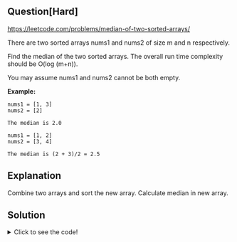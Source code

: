 ## Question[Hard]
https://leetcode.com/problems/median-of-two-sorted-arrays/

There are two sorted arrays nums1 and nums2 of size m and n respectively.

Find the median of the two sorted arrays. The overall run time complexity should be O(log (m+n)).

You may assume nums1 and nums2 cannot be both empty.

**Example:**
```
nums1 = [1, 3]
nums2 = [2]

The median is 2.0
```
```
nums1 = [1, 2]
nums2 = [3, 4]

The median is (2 + 3)/2 = 2.5
```

## Explanation

Combine two arrays and sort the new array. Calculate median in new array.

## Solution
<details>
  <summary>Click to see the code!</summary>
  
```javascript
/**
 * @param {number[]} nums1
 * @param {number[]} nums2
 * @return {number}
 */
var findMedianSortedArrays = function(nums1, nums2) {
    const nums = [...nums1, ...nums2].sort((a, b) => a-b);
    const len = nums.length;
    const result = len % 2 ? nums[Math.floor(len/2)] : (nums[(len / 2)] + nums[len / 2 - 1]) / 2;
    return result;
};
```
</details>